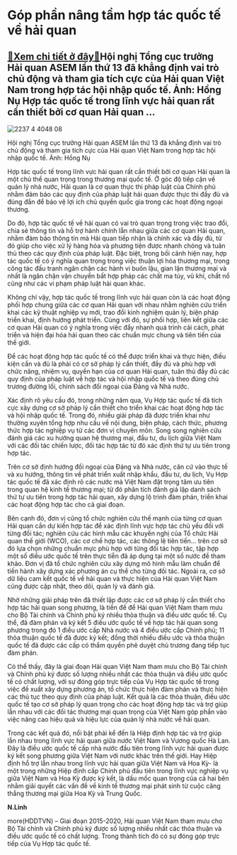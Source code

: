 Góp phần nâng tầm hợp tác quốc tế về hải quan
=============================================

[:gift:Xem chi tiết ở đây:gift:](https://hddtvn.com/gop-phan-nang-tam-hop-tac-quoc-te-ve-hai-quan/)Hội nghị Tổng cục trưởng Hải quan ASEM lần thứ 13 đã khẳng định vai trò chủ động và tham gia tích cực của Hải quan Việt Nam trong hợp tác hội nhập quốc tế. Ảnh: Hồng Nụ Hợp tác quốc tế trong lĩnh vực hải quan rất cần thiết bởi cơ quan Hải quan …
-----------------------------------------------------------------------------------------------------------------------------------------------------------------------------------------------------------------------------------------------------





![2237 4 4048 08](https://haiquanonline.com.vn/stores/news_dataimages/anhnd/082020/17/18/in_article/2237_4-4048_08.jpg?rt=20200818083450 "Hội nghị Tổng cục trưởng Hải quan ASEM lần thứ 13 đã khẳng định vai trò chủ động và tham gia tích cực của Hải quan Việt Nam trong hợp tác hội nhập quốc tế. 	 	Ảnh: Hồng Nụ")


Hội nghị Tổng cục trưởng Hải quan ASEM lần thứ 13 đã khẳng định vai trò chủ động và tham gia tích cực của Hải quan Việt Nam trong hợp tác hội nhập quốc tế. Ảnh: Hồng Nụ



Hợp tác quốc tế trong lĩnh vực hải quan rất cần thiết bởi cơ quan Hải quan là một chủ thể quan trọng trong thương mại quốc tế. Ở góc độ tiếp cận về quản lý nhà nước, Hải quan là cơ quan thực thi pháp luật của Chính phủ nhằm đảm bảo các quy định của pháp luật hải quan được thực thi đầy đủ và đúng đắn để bảo vệ lợi ích chủ quyền quốc gia trong các hoạt động ngoại thương.


Do đó, hợp tác quốc tế về hải quan có vai trò quan trọng trong việc trao đổi, chia sẻ thông tin và hỗ trợ hành chính lẫn nhau giữa các cơ quan Hải quan, nhằm đảm bảo thông tin mà Hải quan tiếp nhận là chính xác và đầy đủ, từ đó giúp cho việc xử lý hàng hóa và phương tiện được nhanh chóng và tuân thủ theo các quy định của pháp luật. Đặc biệt, trong bối cảnh hiện nay, hợp tác quốc tế có ý nghĩa quan trọng trong việc thuận lợi hóa thương mại, trong công tác đấu tranh ngăn chặn các hành vi buôn lậu, gian lận thương mại và nhất là ngăn chặn vận chuyển bất hợp pháp các chất ma túy, vũ khí, chất nổ cũng như các vi phạm pháp luật hải quan khác.


Không chỉ vậy, hợp tác quốc tế trong lĩnh vực hải quan còn là các hoạt động phối hợp chung giữa các cơ quan Hải quan với nhau nhằm nghiên cứu triển khai các kỹ thuật nghiệp vụ mới, trao đổi kinh nghiệm quản lý, biện pháp triển khai, định hướng phát triển. Cùng với đó, sự phối hợp, liên kết giữa các cơ quan Hải quan có ý nghĩa trong việc đẩy nhanh quá trình cải cách, phát triển và hiện đại hóa hải quan theo các chuẩn mực chung và tiên tiến của thế giới.


Để các hoạt động hợp tác quốc tế có thể được triển khai và thực hiện, điều kiện cần và đủ là phải có cơ sở pháp lý cần thiết, đầy đủ và phù hợp với chức năng, nhiệm vụ, quyền hạn của cơ quan Hải quan, tuân thủ đầy đủ các quy định của pháp luật về hợp tác và hội nhập quốc tế và theo đúng chủ trương đường lối, chính sách đối ngoại của Đảng và Nhà nước.


Xác định rõ yêu cầu đó, trong những năm qua, Vụ Hợp tác quốc tế đã tích cực xây dựng cơ sở pháp lý cần thiết cho triển khai các hoạt động hợp tác và hội nhập quốc tế. Trong đó, nhiều giải pháp đã được triển khai như thường xuyên tổng hợp nhu cầu về nội dung, biện pháp, cách thức, phương thức hợp tác nghiệp vụ từ các đơn vị chuyên môn. Song song nghiên cứu đánh giá các xu hướng quan hệ thương mại, đầu tư, du lịch giữa Việt Nam với các đối tác chiến lược, đối tác hợp tác từ đó xác định thứ tự ưu tiên trong hợp tác.


Trên cơ sở định hướng đối ngoại của Đảng và Nhà nước, căn cứ vào thực tế và xu hướng, thông tin về phát triển xuất nhập khẩu, đầu tư, du lịch, Vụ Hợp tác quốc tế đã xác định rõ các nước mà Việt Nam đặt trọng tâm ưu tiên trong quan hệ kinh tế thương mại; từ đó phân tích đánh giá lập danh sách thứ tự ưu tiên trong hợp tác hải quan, xây dựng lộ trình đàm phán, triển khai các hoạt động hợp tác cho cả giai đoạn.


Bên cạnh đó, đơn vị cũng tổ chức nghiên cứu thế mạnh của từng cơ quan Hải quan cần dự kiến hợp tác để xác định lĩnh vực hợp tác chủ yếu đối với từng đối tác; nghiên cứu các hình mẫu các khuyến nghị của Tổ chức Hải quan thế giới (WCO), các cơ chế hợp tác, các thông lệ tiên tiến… trên cơ sở đó lựa chọn những chuẩn mực phù hợp với từng đối tác hợp tác, tập hợp một số điều ước quốc tế trên thực tiễn đã áp dụng tại một số nước đề tham khảo. Đơn vị đã tổ chức nghiên cứu xây dựng mô hình mẫu làm chuẩn để tiến hành xây dựng xác phương án cụ thể cho từng đối tác. Ngoài ra, cơ sở dữ liệu cam kết quốc tế về hải quan và thực hiện của Hải quan Việt Nam cũng được cập nhật, theo dõi, quản lý và đánh giá.


Nhờ những giải pháp trên đã thiết lập được các cơ sở pháp lý cần thiết cho hợp tác hải quan song phương, là tiền đề để Hải quan Việt Nam tham mưu cho Bộ Tài chính và Chính phủ ký nhiều thỏa thuận và điều ước quốc tế. Cụ thể, đã đàm phán và ký kết 5 điều ước quốc tế về hợp tác hải quan song phương trong đó 1 điều ước cấp Nhà nước và 4 điều ước cấp Chính phủ; 11 thỏa thuận quốc tế đã được ký kết; đồng thời nhiều điều ước và thỏa thuận quốc tế đã được các cấp có thẩm quyền phê duyệt chủ trương đang tiếp tục đàm phán.


Có thể thấy, đây là giai đoạn Hải quan Việt Nam tham mưu cho Bộ Tài chính và Chính phủ ký được số lượng nhiều nhất các thỏa thuận và điều ước quốc tế có chất lượng, với sự đóng góp trực tiếp của Vụ Hợp tác quốc tế trong việc đề xuất xây dựng phương án, tổ chức thực hiện đàm phán và thực hiện các thủ tục theo quy định của pháp luật. Kết quả là các thỏa thuận, điều ước quốc tế tạo cơ sở pháp lý quan trọng cho các hoạt động hợp tác và trợ giúp lẫn nhau với các đối tác thương mại quan trọng của Việt Nam góp phần vào việc nâng cao hiệu quả và hiệu lực của quản lý nhà nước về hải quan.


Trong các kết quả đó, nổi bật phải kể đến là Hiệp định hợp tác và trợ giúp lẫn nhau trong lĩnh vực hải quan giữa nước Việt Nam và Vương quốc Hà Lan. Đây là điều ước quốc tế cấp nhà nước đầu tiên trong lĩnh vực hải quan được ký kết song phương giữa Việt Nam với nước khác trên thế giới. Hay Hiệp định hỗ trợ lẫn nhau trong lĩnh vực hải quan giữa Việt Nam và Hoa Kỳ- là một trong những Hiệp định cấp Chính phủ đầu tiên trong lĩnh vực nghiệp vụ giữa Việt Nam và Hoa Kỳ được ký kết, là dấu mốc quan trọng của cả hai bên nhằm giải quyết các vấn đề về kinh tế thương mại phát sinh từ cuộc căng thẳng thương mại giữa Hoa Kỳ và Trung Quốc.




**N.Linh**



more(HDDTVN) – Giai đoạn 2015-2020, Hải quan Việt Nam tham mưu cho Bộ Tài chính và Chính phủ ký được số lượng nhiều nhất các thỏa thuận và điều ước quốc tế có chất lượng. Trong thành tích đó có sự đóng góp trực tiếp của Vụ Hợp tác quốc tế.


